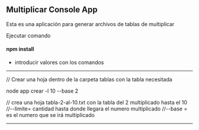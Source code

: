 

## Multiplicar Console App

Esta es una aplicación para generar archivos de tablas de multiplicar

Ejecutar comando



#### npm install


* introducir valores con los comandos


***
// Crear una hoja dentro de la carpeta tablas con la tabla necesitada

node app crear -l 10 --base 2

// crea una hoja tabla-2-al-10.txt con la tabla del 2 multiplicado hasta el 10
//--limite= cantidad hasta donde llegara el numero multiplicado
//--base = es el numero que se irá multiplicado
***

